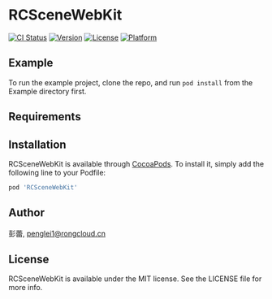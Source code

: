 # RCSceneWebKit

[![CI Status](https://img.shields.io/travis/彭蕾/RCSceneWebKit.svg?style=flat)](https://travis-ci.org/彭蕾/RCSceneWebKit)
[![Version](https://img.shields.io/cocoapods/v/RCSceneWebKit.svg?style=flat)](https://cocoapods.org/pods/RCSceneWebKit)
[![License](https://img.shields.io/cocoapods/l/RCSceneWebKit.svg?style=flat)](https://cocoapods.org/pods/RCSceneWebKit)
[![Platform](https://img.shields.io/cocoapods/p/RCSceneWebKit.svg?style=flat)](https://cocoapods.org/pods/RCSceneWebKit)

## Example

To run the example project, clone the repo, and run `pod install` from the Example directory first.

## Requirements

## Installation

RCSceneWebKit is available through [CocoaPods](https://cocoapods.org). To install
it, simply add the following line to your Podfile:

```ruby
pod 'RCSceneWebKit'
```

## Author

彭蕾, penglei1@rongcloud.cn

## License

RCSceneWebKit is available under the MIT license. See the LICENSE file for more info.
